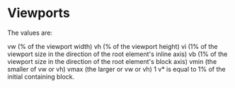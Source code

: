 # Viewports

The values are:

vw (% of the viewport width)
vh (% of the viewport height)
vi (1% of the viewport size in the direction of the root element's inline axis)
vb (1% of the viewport size in the direction of the root element's block axis)
vmin (the smaller of vw or vh)
vmax (the larger or vw or vh)
1 v* is equal to 1% of the initial containing block.